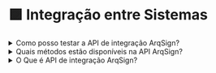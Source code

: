 # 🟪 Integração entre Sistemas

<details>

<summary>Como posso testar a API de integração ArqSign?</summary>

Para testar a API de integração ArqSign, você pode criar uma conta teste grátis em nosso site e testar através da ferramenta Postman (não usar o Swagger).

Em sua conta teste grátis, você terá acesso ao Menu “Integrações” onde obterá as informações necessárias para o teste.

Agora é só seguir as instruções da documentação disponível [clicando aqui.](../administracao/integracoes/)

</details>

<details>

<summary>Quais métodos estão disponíveis na API ArqSign?</summary>

A API de integração da plataforma ArqSign está pronta para que outros softwares construam sua integração à nossa solução de assinatura.

Os métodos disponíveis são:

[POST – Enviar documento para assinar](broken-reference)

[GET – Acompanhamento do Status do documento enviado para assinatura](broken-reference)

[GET – Retorno do documento e registros após a conclusão da assinatura](../administracao/integracoes/api/metodos-disponiveis-na-api/1.-processo/1.4.get-api-v1-processo-idprocesso-status-do-processo.md)

[GET - Acompanhamento dos dados dos signatários que possuem ação de assinar eletronicamente em um processo de assinatura](../administracao/integracoes/api/metodos-disponiveis-na-api/get-api-v1-processo-idprocesso-dados-signatarios.md)

[PATCH – Reenvio de documento para assinatura](broken-reference)

[PATCH – Cancelamento do envio de documento para assinatura](../administracao/integracoes/api/metodos-disponiveis-na-api/patch-api-v1-processo-idprocesso-cancelar-processo.md)

</details>

<details>

<summary>O Que é API de integração ArqSign?</summary>

API é a abreviatura de Application Programming Interface, ou, em português, Interface de Programação de Aplicativos.

Ou seja, é uma forma de comunicação entre sistemas que permite a integração entre eles.

Por meio da integração de sistemas é possível:

* Troca de informações entre os sistemas integrados;
* Automatização de ações entre os sistemas integrados.

Por meio da API de integração ArqSign é possível que se integre facilmente a Assinatura Eletrônica da ArqSign às demais soluções de sua empresa.

Dessa maneira, você melhora a experiência do usuário, aumenta a produtividade e segurança, reduz riscos operacionais e tarefas repetitivas já que a muitos dados já validados são utilizados nos processos.

[Clique aqui](https://youtu.be/oSHOBNiawgY) e assista ao vídeo explicativo.

</details>
